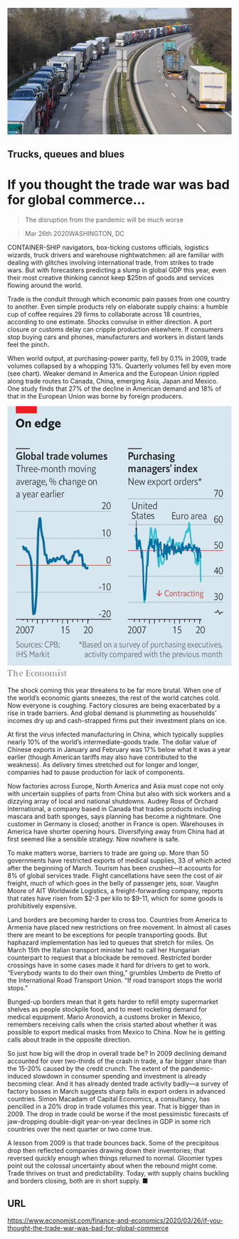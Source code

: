 ![](./images/20200328_FNP003_0.jpg)

## Trucks, queues and blues

# If you thought the trade war was bad for global commerce...

> The disruption from the pandemic will be much worse

> Mar 26th 2020WASHINGTON, DC

CONTAINER-SHIP navigators, box-ticking customs officials, logistics wizards, truck drivers and warehouse nightwatchmen: all are familiar with dealing with glitches involving international trade, from strikes to trade wars. But with forecasters predicting a slump in global GDP this year, even their most creative thinking cannot keep $25trn of goods and services flowing around the world.

Trade is the conduit through which economic pain passes from one country to another. Even simple products rely on elaborate supply chains: a humble cup of coffee requires 29 firms to collaborate across 18 countries, according to one estimate. Shocks convulse in either direction. A port closure or customs delay can cripple production elsewhere. If consumers stop buying cars and phones, manufacturers and workers in distant lands feel the pinch.

When world output, at purchasing-power parity, fell by 0.1% in 2009, trade volumes collapsed by a whopping 13%. Quarterly volumes fell by even more (see chart). Weaker demand in America and the European Union rippled along trade routes to Canada, China, emerging Asia, Japan and Mexico. One study finds that 27% of the decline in American demand and 18% of that in the European Union was borne by foreign producers.



![](./images/20200328_FNC876.png)

The shock coming this year threatens to be far more brutal. When one of the world’s economic giants sneezes, the rest of the world catches cold. Now everyone is coughing. Factory closures are being exacerbated by a rise in trade barriers. And global demand is plummeting as households’ incomes dry up and cash-strapped firms put their investment plans on ice.

At first the virus infected manufacturing in China, which typically supplies nearly 10% of the world’s intermediate-goods trade. The dollar value of Chinese exports in January and February was 17% below what it was a year earlier (though American tariffs may also have contributed to the weakness). As delivery times stretched out for longer and longer, companies had to pause production for lack of components.

Now factories across Europe, North America and Asia must cope not only with uncertain supplies of parts from China but also with sick workers and a dizzying array of local and national shutdowns. Audrey Ross of Orchard International, a company based in Canada that trades products including mascara and bath sponges, says planning has become a nightmare. One customer in Germany is closed; another in France is open. Warehouses in America have shorter opening hours. Diversifying away from China had at first seemed like a sensible strategy. Now nowhere is safe.

To make matters worse, barriers to trade are going up. More than 50 governments have restricted exports of medical supplies, 33 of which acted after the beginning of March. Tourism has been crushed—it accounts for 8% of global services trade. Flight cancellations have seen the cost of air freight, much of which goes in the belly of passenger jets, soar. Vaughn Moore of AIT Worldwide Logistics, a freight-forwarding company, reports that rates have risen from $2-3 per kilo to $9-11, which for some goods is prohibitively expensive.

Land borders are becoming harder to cross too. Countries from America to Armenia have placed new restrictions on free movement. In almost all cases there are meant to be exceptions for people transporting goods. But haphazard implementation has led to queues that stretch for miles. On March 15th the Italian transport minister had to call her Hungarian counterpart to request that a blockade be removed. Restricted border crossings have in some cases made it hard for drivers to get to work. “Everybody wants to do their own thing,” grumbles Umberto de Pretto of the International Road Transport Union. “If road transport stops the world stops.”

Bunged-up borders mean that it gets harder to refill empty supermarket shelves as people stockpile food, and to meet rocketing demand for medical equipment. Mario Aronovich, a customs broker in Mexico, remembers receiving calls when the crisis started about whether it was possible to export medical masks from Mexico to China. Now he is getting calls about trade in the opposite direction.

So just how big will the drop in overall trade be? In 2009 declining demand accounted for over two-thirds of the crash in trade, a far bigger share than the 15-20% caused by the credit crunch. The extent of the pandemic-induced slowdown in consumer spending and investment is already becoming clear. And it has already dented trade activity badly—a survey of factory bosses in March suggests sharp falls in export orders in advanced countries. Simon Macadam of Capital Economics, a consultancy, has pencilled in a 20% drop in trade volumes this year. That is bigger than in 2009. The drop in trade could be worse if the most pessimistic forecasts of jaw-dropping double-digit year-on-year declines in GDP in some rich countries over the next quarter or two come true.

A lesson from 2009 is that trade bounces back. Some of the precipitous drop then reflected companies drawing down their inventories; that reversed quickly enough when things returned to normal. Gloomier types point out the colossal uncertainty about when the rebound might come. Trade thrives on trust and predictability. Today, with supply chains buckling and borders closing, both are in short supply. ■

## URL

https://www.economist.com/finance-and-economics/2020/03/26/if-you-thought-the-trade-war-was-bad-for-global-commerce
